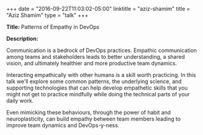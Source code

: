 +++
date = "2016-09-22T11:03:02-05:00"
linktitle = "aziz-shamim"
title = "Aziz Shamim"
type = "talk"
+++

<div class="span-15  ">
  <div class="span-15  last ">
  <p><strong>Title:</strong>
  Patterns of Empathy in DevOps
  </p>

<p><strong>Description:</strong></p>
<p>
Communication is a bedrock of DevOps practices. Empathic communication among teams and stakeholders leads to better understanding, a shared vision, and ultimately healthier and more productive team dynamics. 
</p>
<p>
Interacting empathically with other humans is a skill worth practicing. In this talk we'll explore some common patterns, the underlying science, and supporting technologies that can help develop empathetic skills that you might not get to practice mindfully while doing the technical parts of your daily work.
</p>
<p>
Even mimicking these behaviours, through the power of habit and neuroplasticity, can build empathy between team members leading to improve team dynamics and DevOps-y-ness.
</p>
<p>
  </div>
</div>
